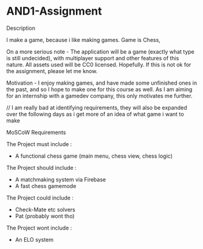 # AND1-Assignment

Description

I make a game, because i like making games. 
Game is Chess,

On a more serious note - The application will be a game (exactly what type is still undecided), with multiplayer support and other features of this nature.
All assets used will be CC0 licensed. Hopefully.
If this is not ok for the assignment, please let me know.

Motivation - I enjoy making games, and have made some unfinished ones in the past, and so I hope to make one for this course as well. As I am aiming for an internship with a gamedev company, this only motivates me further.


// I am really bad at identifying requirements, they will also be expanded over the following days as i get more of an idea of what game i want to make

MoSCoW Requirements

The Project must include :
 - A functional chess game (main menu, chess view, chess logic)

The Project should include :
- A matchmaking system via Firebase
- A fast chess gamemode 

The Project could include :
 - Check-Mate etc solvers
 - Pat (probably wont tho)

The Project wont include :
  - An ELO system 
